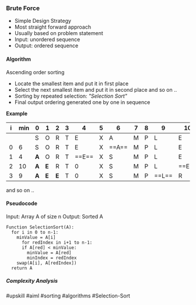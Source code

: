### Brute Force
- Simple Design Strategy
- Most straight forward approach
- Usually based on problem statement
- Input: unordered sequence
- Output: ordered sequence
#### Algorithm
Ascending order sorting
- Locate the smallest item and put it in first place
- Select the next smallest item and put it in second place and so on ..
- Sorting by repeated selection: *"Selection Sort"*
- Final output ordering generated one by one in sequence

**Example**

| i   | min | 0     | 1     | 2     | 3   | 4     | 5   | 6     | 7   | 8   | 9     | 10    |
| --- | --- | ----- | ----- | ----- | --- | ----- | --- | ----- | --- | --- | ----- | ----- |
|     |     | S     | O     | R     | T   | E     | X   | A     | M   | P   | L     | E     |
| 0   | 6   | S     | O     | R     | T   | E     | X   | ==A== | M   | P   | L     | E     |
| 1   | 4   | **A** | O     | R     | T   | ==E== | X   | S     | M   | P   | L     | E     |
| 2   | 10  | **A** | **E** | R     | T   | 0     | X   | S     | M   | P   | L     | ==E== |
| 3   | 9   | **A** | **E** | **E** | T   | 0     | X   | S     | M   | P   | ==L== | R     |
and so on ..

#### Pseudocode
Input: Array A of size n
Output: Sorted A

```
Function SelectionSort(A):
  for i in 0 to n-1:
    minValue = A[i]
      for redIndex in i+1 to n-1:
	  if A[red] < minValue:
	    minValue = A[red]
	    minIndex = redIndex
    swap(A[i], A[redIndex])
  return A
```

##### Complexity Analysis


#upskill #aiml #sorting #algorithms #Selection-Sort
